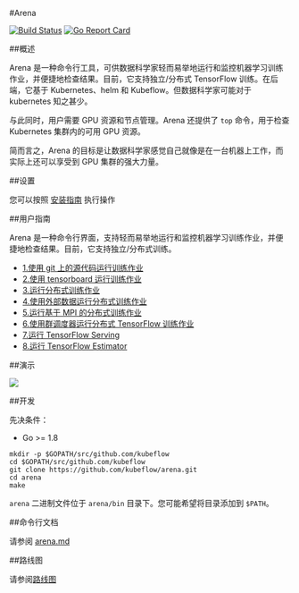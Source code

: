 ﻿#Arena

[![Build Status](https://travis-ci.org/kubeflow/arena.svg?branch=master)](https://travis-ci.org/kubeflow/arena) 
[![Go Report Card](https://goreportcard.com/badge/github.com/kubeflow/arena)](https://goreportcard.com/report/github.com/kubeflow/arena)


##概述

Arena 是一种命令行工具，可供数据科学家轻而易举地运行和监控机器学习训练作业，并便捷地检查结果。目前，它支持独立/分布式 TensorFlow 训练。在后端，它基于 Kubernetes、helm 和 Kubeflow。但数据科学家可能对于 kubernetes 知之甚少。

与此同时，用户需要 GPU 资源和节点管理。Arena 还提供了 `top` 命令，用于检查 Kubernetes 集群内的可用 GPU 资源。

简而言之，Arena 的目标是让数据科学家感觉自己就像是在一台机器上工作，而实际上还可以享受到 GPU 集群的强大力量。


##设置

您可以按照 [安装指南](docs/installation_cn/README.md) 执行操作

##用户指南

Arena 是一种命令行界面，支持轻而易举地运行和监控机器学习训练作业，并便捷地检查结果。目前，它支持独立/分布式训练。

- [1.使用 git 上的源代码运行训练作业](docs/userguide_cn/1-tfjob-standalone.md)
- [2.使用 tensorboard 运行训练作业](docs/userguide_cn/2-tfjob-tensorboard.md)
- [3.运行分布式训练作业](docs/userguide_cn/3-tfjob-distributed.md)
- [4.使用外部数据运行分布式训练作业](docs/userguide_cn/4-tfjob-distributed-data.md)
- [5.运行基于 MPI 的分布式训练作业](docs/userguide_cn/5-mpijob-distributed.md)
- [6.使用群调度器运行分布式 TensorFlow 训练作业](docs/userguide_cn/6-tfjob-gangschd.md)
- [7.运行 TensorFlow Serving](docs/userguide_cn/7-tf-serving.md)
- [8.运行 TensorFlow Estimator](docs/userguide_cn/8-tfjob-estimator.md)

##演示

[![](demo.jpg)](http://cloud.video.taobao.com/play/u/2987821887/p/1/e/6/t/1/50210690772.mp4)


##开发

先决条件：

- Go >= 1.8

```
mkdir -p $GOPATH/src/github.com/kubeflow
cd $GOPATH/src/github.com/kubeflow
git clone https://github.com/kubeflow/arena.git
cd arena
make
```

`arena` 二进制文件位于 `arena/bin` 目录下。您可能希望将目录添加到 `$PATH`。

##命令行文档

请参阅 [arena.md](docs/cli/arena.md)

##路线图

请参阅[路线图](ROADMAP.md)


